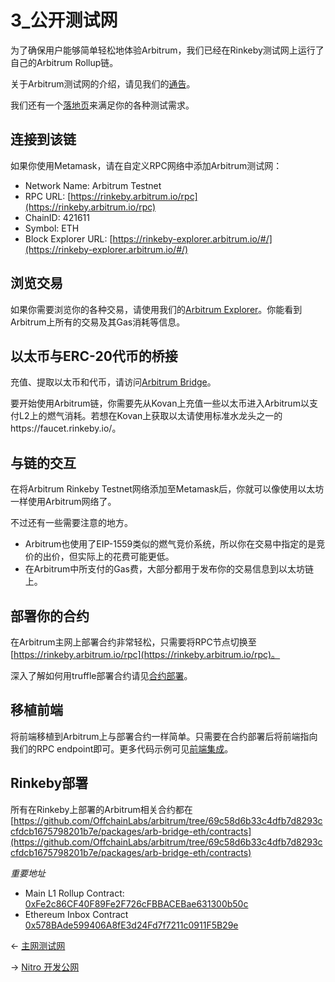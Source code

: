 # 3_公开测试网

为了确保用户能够简单轻松地体验Arbitrum，我们已经在Rinkeby测试网上运行了自己的Arbitrum Rollup链。

关于Arbitrum测试网的介绍，请见我们的[通告](https://medium.com/offchainlabs/arbitrum-rollup-testnet-full-featured-and-open-to-all-da3255b562ea)。

我们还有一个[落地页](https://arbitrum.io/testnet/)来满足你的各种测试需求。

## 连接到该链

如果你使用Metamask，请在自定义RPC网络中添加Arbitrum测试网：
* Network Name: Arbitrum Testnet
* RPC URL:  [https://rinkeby.arbitrum.io/rpc](https://rinkeby.arbitrum.io/rpc) 
* ChainID: 421611
* Symbol: ETH
* Block Explorer URL:  [https://rinkeby-explorer.arbitrum.io/#/](https://rinkeby-explorer.arbitrum.io/#/) 

## 浏览交易
如果你需要浏览你的各种交易，请使用我们的[Arbitrum Explorer](https://rinkeby-explorer.arbitrum.io/#/)。你能看到Arbitrum上所有的交易及其Gas消耗等信息。

## 以太币与ERC-20代币的桥接
充值、提取以太币和代币，请访问[Arbitrum Bridge](https://bridge.arbitrum.io/)。

要开始使用Arbitrum链，你需要先从Kovan上充值一些以太币进入Arbitrum以支付L2上的燃气消耗。若想在Kovan上获取以太请使用标准水龙头之一的https://faucet.rinkeby.io/。

## 与链的交互
在将Arbitrum Rinkeby Testnet网络添加至Metamask后，你就可以像使用以太坊一样使用Arbitrum网络了。

不过还有一些需要注意的地方。

* Arbitrum也使用了EIP-1559类似的燃气竞价系统，所以你在交易中指定的是竞价的出价，但实际上的花费可能更低。
* 在Arbitrum中所支付的Gas费，大部分都用于发布你的交易信息到以太坊链上。


## 部署你的合约
在Arbitrum主网上部署合约非常轻松，只需要将RPC节点切换至[https://rinkeby.arbitrum.io/rpc](https://rinkeby.arbitrum.io/rpc)。

深入了解如何用truffle部署合约请见[合约部署](../开发文档/dapp基础/合约部署.md)。

## 移植前端
将前端移植到Arbitrum上与部署合约一样简单。只需要在合约部署后将前端指向我们的RPC
endpoint即可。更多代码示例可见[前端集成](../开发文档/dapp基础/前端集成.md)。


## Rinkeby部署
所有在Rinkeby上部署的Arbitrum相关合约都在[https://github.com/OffchainLabs/arbitrum/tree/69c58d6b33c4dfb7d8293ccfdcb1675798201b7e/packages/arb-bridge-eth/contracts](https://github.com/OffchainLabs/arbitrum/tree/69c58d6b33c4dfb7d8293ccfdcb1675798201b7e/packages/arb-bridge-eth/contracts)

*重要地址*

* Main L1 Rollup Contract:  [0xFe2c86CF40F89Fe2F726cFBBACEBae631300b50c](https://rinkeby.etherscan.io/address/0xFe2c86CF40F89Fe2F726cFBBACEBae631300b50c) 
* Ethereum Inbox Contract  [0x578BAde599406A8fE3d24Fd7f7211c0911F5B29e](https://rinkeby.etherscan.io/address/0x578BAde599406A8fE3d24Fd7f7211c0911F5B29e) 


← [主网测试网](./主网测试网.md) 

→ [Nitro 开发公网](./Nitro开发公网.md)